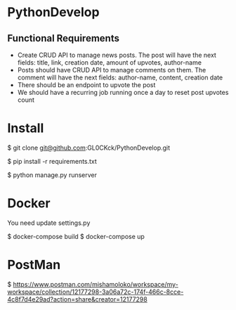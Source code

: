 # PythonDevelop
## **Functional Requirements**

- Create CRUD API to manage news posts. The post will have the next fields: title, link, creation date, amount of upvotes, author-name
- Posts should have CRUD API to manage comments on them. The comment will have the next fields: author-name, content, creation date
- There should be an endpoint to upvote the post
- We should have a recurring job running once a day to reset post upvotes count

# Install #
 $ git clone git@github.com:GL0CKck/PythonDevelop.git

 $ pip install -r requirements.txt 
 
 $ python manage.py runserver 
 
# Docker # 

 You need update settings.py <DATABASE>
 
 $ docker-compose build
 $ docker-compose up
 
# PostMan # 

$ https://www.postman.com/mishamoloko/workspace/my-workspace/collection/12177298-3a06a72c-174f-466c-8cce-4c8f7d4e29ad?action=share&creator=12177298